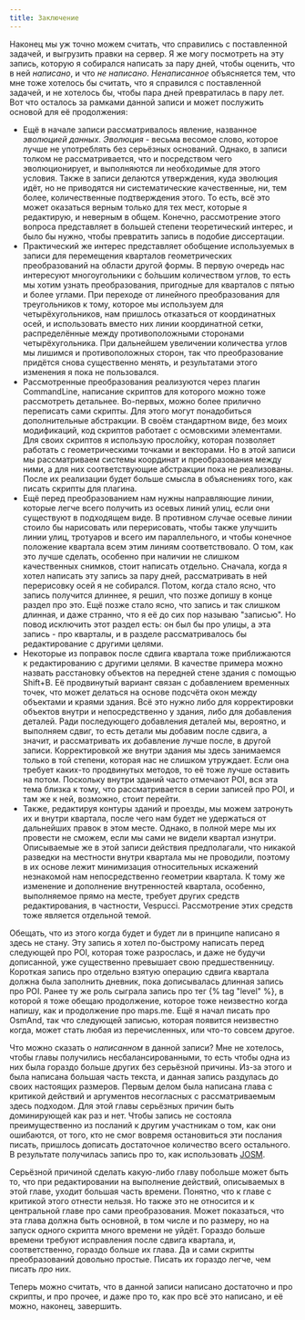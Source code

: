 ```yaml
---
title: Заключение
---
```


Наконец мы уж точно можем считать, что справились с поставленной задачей, и выгрузить правки на сервер. Я же могу посмотреть на эту запись, которую я собирался написать за пару дней, чтобы оценить, что в ней *написано*, и что *не написано*. *Ненаписанное* объясняется тем, что мне тоже хотелось бы считать, что я справился с поставленной задачей, и не хотелось бы, чтобы пара дней превратилась в пару лет. Вот что осталось за рамками данной записи и может послужить основой для её продолжения:
- Ещё в начале записи рассматривалось явление, названное *эволюцией данных*. *Эволюция* - весьма весомое слово, которое лучше не употреблять без серьёзных оснований. Однако, в записи толком не рассматривается, что и посредством чего эволюционирует, и выполняются ли необходимые для этого условия. Также в записи делаются утверждения, куда эволюция идёт, но не приводятся ни систематические качественные, ни, тем более, количественные подтверждения этого. То есть, всё это может оказаться верным только для тех мест, которые я редактирую, и неверным в общем. Конечно, рассмотрение этого вопроса представляет в большей степени теоретический интерес, и было бы нужно, чтобы превратить запись в подобие диссертации.
- Практический же интерес представляет обобщение используемых в записи для перемещения кварталов геометрических преобразований на области другой формы. В первую очередь нас интересуют многоугольники с бо́льшим количеством углов, то есть мы хотим узнать преобразования, пригодные для кварталов с пятью и более углами. При переходе от линейного преобразования для треугольников к тому, которое мы используем для четырёхугольников, нам пришлось отказаться от координатных осей, и использовать вместо них линии координатной сетки, распределённые между противоположными сторонами четырёхугольника. При дальнейшем увеличении количества углов мы лишимся и противоположных сторон, так что преобразование придётся снова существенно менять, и результатами этого изменения я пока не пользовался.
- Рассмотренные преобразования реализуются через плагин CommandLine, написание скриптов для которого можно тоже рассмотреть детальнее. Во-первых, можно более прилично переписать сами скрипты. Для этого могут понадобиться дополнительные абстракции. В своём стандартном виде, без моих модификаций, код скриптов работает с осмовскими элементами. Для своих скриптов я использую прослойку, которая позволяет работать с геометрическими точками и векторами. Но в этой записи мы рассматриваем системы координат и преобразования между ними, а для них соответствующие абстракции пока не реализованы. После их реализации будет больше смысла в объяснениях того, как писать скрипты для плагина.
- Ещё перед преобразованием нам нужны направляющие линии, которые легче всего получить из осевых линий улиц, если они существуют в подходящем виде. В противном случае осевые линии стоило бы нарисовать или перерисовать, чтобы также улучшить линии улиц, тротуаров и всего им параллельного, и чтобы конечное положение квартала всем этим линиям соответствовало. О том, как это лучше сделать, особенно при наличии не слишком качественных снимков, стоит написать отдельно. Сначала, когда я хотел написать эту запись за пару дней, рассматривать в ней перерисовку осей я не собирался. Потом, когда стало ясно, что запись получится длиннее, я решил, что позже допишу в конце раздел про это. Ещё позже стало ясно, что запись и так слишком длинная, и даже странно, что я её до сих пор называю "записью". Но повод исключить этот раздел есть: он был бы про улицы, а эта запись - про кварталы, и в разделе рассматривалось бы редактирование с другими целями.
- Некоторые из поправок после сдвига квартала тоже приближаются к редактированию с другими целями. В качестве примера можно назвать расстановку объектов на передней стене здания с помощью Shift+B. Её продвинутый вариант связан с добавлением временных точек, что может делаться на основе подсчёта окон между объектами и краями здания. Всё это нужно либо для корректировки объектов внутри и непосредственно у здания, либо для добавления деталей. Ради последующего добавления деталей мы, вероятно, и выполняем сдвиг, то есть детали мы добавим после сдвига, а значит, и рассматривать их добавление лучше после, в другой записи. Корректировкой же внутри здания мы здесь занимаемся только в той степени, которая нас не слишком утруждает. Если она требует каких-то продвинутых методов, то её тоже лучше оставить на потом. Поскольку внутри зданий часто отмечают POI, вся эта тема близка к тому, что рассматривается в серии записей про POI, и там же к ней, возможно, стоит перейти.
- Также, редактируя контуры зданий и проезды, мы можем затронуть их и внутри квартала, после чего нам будет не удержаться от дальнейших правок в этом месте. Однако, в полной мере мы их провести не сможем, если мы сами не видели квартал изнутри. Описываемые же в этой записи действия предполагали, что никакой разведки на местности внутри квартала мы не проводили, поэтому в их основе лежит минимизация относительных искажений незнакомой нам непосредственно геометрии квартала. К тому же изменение и дополнение внутренностей квартала, особенно, выполняемое прямо на месте, требует других средств редактирования, в частности, Vespucci. Рассмотрение этих средств тоже является отдельной темой.

Обещать, что из этого когда будет и будет ли в принципе написано я здесь не стану. Эту запись я хотел по-быстрому написать перед следующей про POI, которая тоже разрослась, и даже не будучи дописанной, уже существенно превышает свою предшественницу. Короткая запись про отдельно взятую операцию сдвига квартала должна была заполнить дневник, пока дописывалась длинная запись про POI. Ранее ту же роль сыграла запись про тег {% tag "level" %}, в которой я тоже обещаю продолжение, которое тоже неизвестно когда напишу, как и продолжение про maps.me. Ещё я начал писать про OsmAnd, так что следующей записью, которая появится неизвестно когда, может стать любая из перечисленных, или что-то совсем другое.

Что можно сказать о *написанном* в данной записи? Мне не хотелось, чтобы главы получились несбалансированными, то есть чтобы одна из них была гораздо больше других без серьёзной причины. Из-за этого и была написана большая часть текста, и данная запись раздулась до своих настоящих размеров. Первым делом была написана глава с критикой действий и аргументов несогласных с рассматриваемым здесь подходом. Для этой главы серьёзных причин быть доминирующей как раз и нет. Чтобы запись не состояла преимущественно из посланий к другим участникам о том, как они ошибаются, от того, кто не смог вовремя остановиться эти послания писать, пришлось дописать достаточное количество всего остального. В результате получилась запись про то, как использовать [JOSM](https://wiki.openstreetmap.org/wiki/RU:JOSM).

Серьёзной причиной сделать какую-либо главу побольше может быть то, что при редактировании на выполнение действий, описываемых в этой главе, уходит большая часть времени. Понятно, что к главе с критикой этого отнести нельзя. Но также это не относится и к центральной главе про сами преобразования. Может показаться, что эта глава должна быть основной, в том числе и по размеру, но на запуск одного скрипта много времени не уйдёт. Гораздо больше времени требуют исправления после сдвига квартала, и, соответственно, гораздо больше их глава. Да и сами скрипты преобразований довольно простые. Писать их гораздо легче, чем писать *про* них.

Теперь можно считать, что в данной записи написано достаточно и про скрипты, и про прочее, и даже про то, как про всё это написано, и её можно, наконец, завершить.
